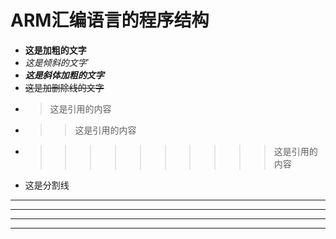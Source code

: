 # ARM汇编语言的程序结构
- **这是加粗的文字**
- *这是倾斜的文字*`
- ***这是斜体加粗的文字***
- ~~这是加删除线的文字~~
- >这是引用的内容
- >>这是引用的内容
- >>>>>>>>>>这是引用的内容
- 这是分割线
- ---
----
***
*****

